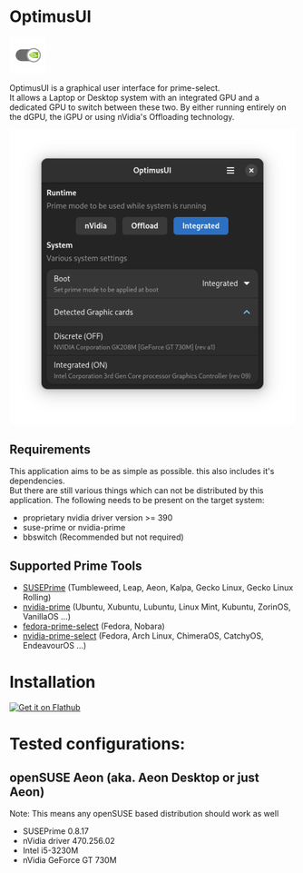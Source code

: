 # OptimusUI

![OptimusUI Icon](https://raw.githubusercontent.com/Z-Ray-Entertainment/optimus-ui/refs/heads/main/optimusui/data/screenshots/icon_small.png)

OptimusUI is a graphical user interface for prime-select.  
It allows a Laptop or Desktop system with an integrated GPU and a dedicated GPU to switch between these two. By either
running entirely on the dGPU, the iGPU or using nVidia's Offloading technology.

![OptimusUI](https://raw.githubusercontent.com/Z-Ray-Entertainment/optimus-ui/refs/heads/main/optimusui/data/screenshots/optimus_ui.png)

## Requirements

This application aims to be as simple as possible. this also includes it's dependencies.  
But there are still various things which can not be distributed by this application.
The following needs to be present on the target system:

- proprietary nvidia driver version >= 390
- suse-prime or nvidia-prime
- bbswitch (Recommended but not required)

## Supported Prime Tools

- [SUSEPrime](https://github.com/openSUSE/SUSEPrime) (Tumbleweed, Leap, Aeon, Kalpa, Gecko Linux, Gecko Linux
  Rolling)
- [nvidia-prime](https://wiki.ubuntuusers.de/Hybrid-Grafikkarten/PRIME/) (Ubuntu, Xubuntu, Lubuntu, Linux Mint,
  Kubuntu, ZorinOS, VanillaOS ...)
- [fedora-prime-select](https://github.com/bosim/FedoraPrime/blob/master/fedora-prime-select) (Fedora, Nobara)
- [nvidia-prime-select](https://github.com/wildtruc/nvidia-prime-select) (Fedora, Arch Linux, ChimeraOS, CatchyOS,
  EndeavourOS ...)

# Installation
[![Get it on Flathub](https://flathub.org/api/badge?svg&locale=en)](https://flathub.org/apps/de.z_ray.OptimusUI)

# Tested configurations:

## openSUSE Aeon (aka. Aeon Desktop or just Aeon)

Note: This means any openSUSE based distribution should work as well

- SUSEPrime 0.8.17
- nVidia driver 470.256.02
- Intel i5-3230M
- nVidia GeForce GT 730M

